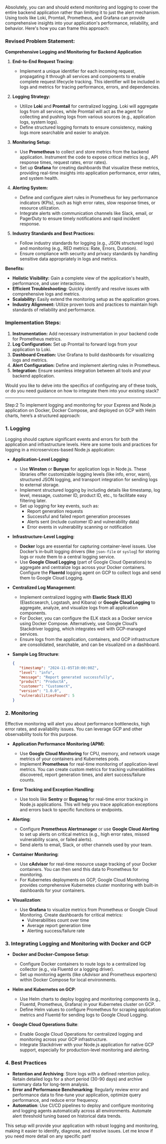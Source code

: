 Absolutely, you can and should extend monitoring and logging to cover the entire backend application rather than limiting it to just the alert mechanism. Using tools like Loki, Promtail, Prometheus, and Grafana can provide comprehensive insights into your application's performance, reliability, and behavior. Here's how you can frame this approach:

### Revised Problem Statement: 

**Comprehensive Logging and Monitoring for Backend Application**

1. **End-to-End Request Tracing:**
   - Implement a unique identifier for each incoming request, propagating it through all services and components to enable complete request lifecycle tracking. This identifier will be included in logs and metrics for tracing performance, errors, and dependencies.

2. **Logging Strategy:**
   - Utilize **Loki** and **Promtail** for centralized logging. Loki will aggregate logs from all services, while Promtail will act as the agent for collecting and pushing logs from various sources (e.g., application logs, system logs).
   - Define structured logging formats to ensure consistency, making logs more searchable and easier to analyze.

3. **Monitoring Setup:**
   - Use **Prometheus** to collect and store metrics from the backend application. Instrument the code to expose critical metrics (e.g., API response times, request rates, error rates).
   - Set up **Grafana** for creating dashboards that visualize these metrics, providing real-time insights into application performance, error rates, and system health.

4. **Alerting System:**
   - Define and configure alert rules in Prometheus for key performance indicators (KPIs), such as high error rates, slow response times, or resource utilization.
   - Integrate alerts with communication channels like Slack, email, or PagerDuty to ensure timely notifications and rapid incident response.

5. **Industry Standards and Best Practices:**
   - Follow industry standards for logging (e.g., JSON structured logs) and monitoring (e.g., RED metrics: Rate, Errors, Duration).
   - Ensure compliance with security and privacy standards by handling sensitive data appropriately in logs and metrics.

**Benefits:**
- **Holistic Visibility:** Gain a complete view of the application's health, performance, and user interactions.
- **Efficient Troubleshooting:** Quickly identify and resolve issues with comprehensive logs and metrics.
- **Scalability:** Easily extend the monitoring setup as the application grows.
- **Industry Alignment:** Utilize proven tools and practices to maintain high standards of reliability and performance.

### Implementation Steps:
1. **Instrumentation:** Add necessary instrumentation in your backend code for Prometheus metrics.
2. **Log Configuration:** Set up Promtail to forward logs from your application to Loki.
3. **Dashboard Creation:** Use Grafana to build dashboards for visualizing logs and metrics.
4. **Alert Configuration:** Define and implement alerting rules in Prometheus.
5. **Integration:** Ensure seamless integration between all tools and your backend application.

Would you like to delve into the specifics of configuring any of these tools, or do you need guidance on how to integrate them into your existing stack?


-----

Step:2
To implement logging and monitoring for your Express and Node.js application on Docker, Docker Compose, and deployed on GCP with Helm charts, here’s a structured approach:

### 1. **Logging**

   Logging should capture significant events and errors for both the application and infrastructure levels. Here are some tools and practices for logging in a microservices-based Node.js application:

   - **Application-Level Logging**: 
      - Use **Winston** or **Bunyan** for application logs in Node.js. These libraries offer customizable logging levels (like info, error, warn), structured JSON logging, and transport integration for sending logs to external storage.
      - Implement structured logging by including details like timestamp, log level, message, customer ID, product ID, etc., to facilitate easy filtering later.
      - Set up logging for key events, such as:
         - Report generation requests
         - Successful and failed report generation processes
         - Alerts sent (include customer ID and vulnerability data)
         - Error events in vulnerability scanning or notification

   - **Infrastructure-Level Logging**:
      - **Docker** logs are essential for capturing container-level issues. Use Docker’s in-built logging drivers (like `json-file` or `syslog`) for storing logs or route them to a central logging service.
      - Use **Google Cloud Logging** (part of Google Cloud Operations) to aggregate and centralize logs across your Docker containers. Configure the **Fluentd** logging agent on GCP to collect logs and send them to Google Cloud Logging.

   - **Centralized Log Management**:
      - Implement centralized logging with **Elastic Stack (ELK)** (Elasticsearch, Logstash, and Kibana) or **Google Cloud Logging** to aggregate, analyze, and visualize logs from all application components.
      - For Docker, you can configure the ELK stack as a Docker service using Docker Compose. Alternatively, use Google Cloud’s Stackdriver logging, which integrates well with GCP-managed services.
      - Ensure logs from the application, containers, and GCP infrastructure are consolidated, searchable, and can be visualized on a dashboard.

   - **Sample Log Structure**:
      ```json
      {
         "timestamp": "2024-11-05T10:00:00Z",
         "level": "info",
         "message": "Report generated successfully",
         "product": "ProductA",
         "customer": "CustomerX",
         "version": "1.0.0",
         "vulnerabilitiesFound": 5
      }
      ```

### 2. **Monitoring**

   Effective monitoring will alert you about performance bottlenecks, high error rates, and availability issues. You can leverage GCP and other observability tools for this purpose.

   - **Application Performance Monitoring (APM)**:
      - Use **Google Cloud Monitoring** for CPU, memory, and network usage metrics of your containers and Kubernetes pods.
      - Implement **Prometheus** for real-time monitoring of application-level metrics. You can create custom metrics for tracking vulnerabilities discovered, report generation times, and alert success/failure counts.

   - **Error Tracking and Exception Handling**:
      - Use tools like **Sentry** or **Bugsnag** for real-time error tracking in Node.js applications. This will help you trace application exceptions and errors back to specific functions or endpoints.

   - **Alerting**:
      - Configure **Prometheus Alertmanager** or use **Google Cloud Alerting** to set up alerts on critical metrics (e.g., high error rates, missed vulnerability scans, or failed alerts).
      - Send alerts to email, Slack, or other channels used by your team.

   - **Container Monitoring**:
      - Use **cAdvisor** for real-time resource usage tracking of your Docker containers. You can then send this data to Prometheus for monitoring.
      - For Kubernetes deployments on GCP, Google Cloud Monitoring provides comprehensive Kubernetes cluster monitoring with built-in dashboards for your containers.

   - **Visualization**:
      - Use **Grafana** to visualize metrics from Prometheus or Google Cloud Monitoring. Create dashboards for critical metrics:
         - Vulnerabilities count over time
         - Average report generation time
         - Alerting success/failure rate

### 3. **Integrating Logging and Monitoring with Docker and GCP**

   - **Docker and Docker-Compose Setup**:
      - Configure Docker containers to route logs to a centralized log collector (e.g., via Fluentd or a logging driver).
      - Set up monitoring agents (like cAdvisor and Prometheus exporters) within Docker Compose for local environments.

   - **Helm and Kubernetes on GCP**:
      - Use Helm charts to deploy logging and monitoring components (e.g., Fluentd, Prometheus, Grafana) in your Kubernetes cluster on GCP.
      - Define Helm values to configure Prometheus for scraping application metrics and Fluentd for sending logs to Google Cloud Logging.

   - **Google Cloud Operations Suite**:
      - Enable Google Cloud Operations for centralized logging and monitoring across your GCP infrastructure.
      - Integrate Stackdriver with your Node.js application for native GCP support, especially for production-level monitoring and alerting.

### 4. **Best Practices**

   - **Retention and Archiving**: Store logs with a defined retention policy. Retain detailed logs for a short period (30-90 days) and archive summary data for long-term analysis.
   - **Error and Performance Benchmarking**: Regularly review error and performance data to fine-tune your application, optimize query performance, and reduce error frequency.
   - **Automation**: Use CI/CD pipelines to deploy and configure monitoring and logging agents automatically across all environments. Automate alert threshold tuning based on historical data trends.

This setup will provide your application with robust logging and monitoring, making it easier to identify, diagnose, and resolve issues. Let me know if you need more detail on any specific part!
